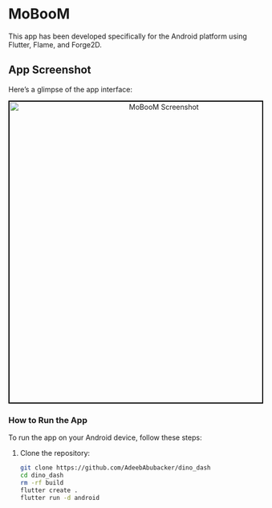 # MoBooM

This app has been developed specifically for the Android platform using Flutter, Flame, and Forge2D.

## App Screenshot

Here’s a glimpse of the app interface:

<div style="text-align: center;">
  <img src="https://github.com/AdeebAbubacker/dino_dash/blob/main/assets/Screenshot%202024-10-07%20032910.png" alt="MoBooM Screenshot" width="600" style="border: 2px solid black;">
</div>

### How to Run the App

To run the app on your Android device, follow these steps:

1. Clone the repository:

   ```bash
   git clone https://github.com/AdeebAbubacker/dino_dash
   cd dino_dash
   rm -rf build
   flutter create .
   flutter run -d android
